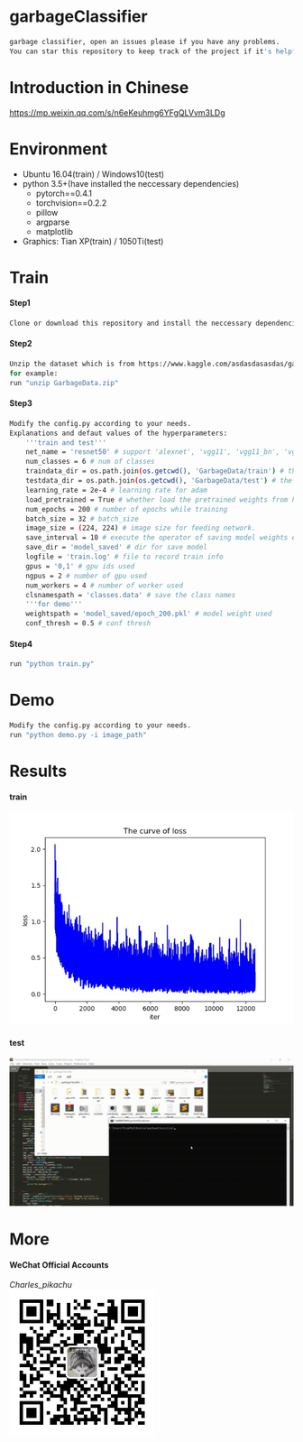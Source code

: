 # garbageClassifier
```sh
garbage classifier, open an issues please if you have any problems.
You can star this repository to keep track of the project if it's helpful for you, thank you for your support.
```

# Introduction in Chinese
https://mp.weixin.qq.com/s/n6eKeuhmg6YFgQLVvm3LDg

# Environment
- Ubuntu 16.04(train) / Windows10(test)
- python 3.5+(have installed the neccessary dependencies)
	- pytorch==0.4.1
	- torchvision==0.2.2
	- pillow
	- argparse
	- matplotlib
- Graphics: Tian XP(train) / 1050Ti(test)

# Train
#### Step1
```sh
Clone or download this repository and install the neccessary dependencies.
```
#### Step2
```sh
Unzip the dataset which is from https://www.kaggle.com/asdasdasasdas/garbage-classification/version/2.
for example:
run "unzip GarbageData.zip"
```
#### Step3
```sh
Modify the config.py according to your needs.
Explanations and defaut values of the hyperparameters:
	'''train and test'''
	net_name = 'resnet50' # support 'alexnet', 'vgg11', 'vgg11_bn', 'vgg13', 'vgg13_bn', 'vgg16', 'vgg16_bn', 'vgg19', 'vgg19_bn', 'resnet18', 'resnet34', 'resnet50', 'resnet101', 'resnet152', 'inception_v3'
	num_classes = 6 # num of classes
	traindata_dir = os.path.join(os.getcwd(), 'GarbageData/train') # the images dir for train
	testdata_dir = os.path.join(os.getcwd(), 'GarbageData/test') # the images dir for test
	learning_rate = 2e-4 # learning rate for adam
	load_pretrained = True # whether load the pretrained weights from https://download.pytorch.org/models/
	num_epochs = 200 # number of epochs while training
	batch_size = 32 # batch_size
	image_size = (224, 224) # image size for feeding network.
	save_interval = 10 # execute the operator of saving model weights every save_interval epochs
	save_dir = 'model_saved' # dir for save model
	logfile = 'train.log' # file to record train info
	gpus = '0,1' # gpu ids used
	ngpus = 2 # number of gpu used
	num_workers = 4 # number of worker used
	clsnamespath = 'classes.data' # save the class names
	'''for demo'''
	weightspath = 'model_saved/epoch_200.pkl' # model weight used
	conf_thresh = 0.5 # conf thresh
```
#### Step4
```sh
run "python train.py"
```

# Demo
```sh
Modify the config.py according to your needs.
run "python demo.py -i image_path"
```

# Results
#### train
![img](./results/losscurve.jpg)
#### test
![giphy](./results/running.gif)

# More
#### WeChat Official Accounts
*Charles_pikachu*  
![img](./material/pikachu.jpg)